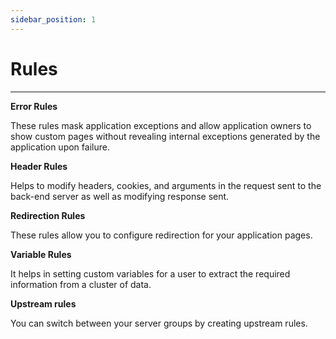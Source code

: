 ```yaml
---
sidebar_position: 1
---
```

# Rules

---

**Error Rules**

These rules mask application exceptions and allow application owners to show custom pages without revealing internal exceptions generated by the application upon failure.

**Header Rules**

Helps to modify headers, cookies, and arguments in the request sent to the back-end server as well as modifying response sent.

**Redirection Rules**

These rules allow you to configure redirection for your application pages.

**Variable Rules**

It helps in setting custom variables for a user to extract the required information from a cluster of data.

**Upstream rules**

You can switch between your server groups by creating upstream rules.